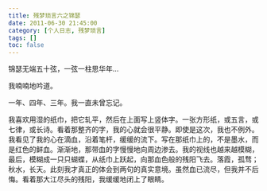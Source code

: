 ```yaml
---
title: 残梦琐言六之锦瑟
date: 2011-06-30 21:45:00
category: [个人日志, 残梦琐言]
tags: []
toc: false
---
```

锦瑟无端五十弦，一弦一柱思华年…
<!-- more -->

我喃喃地吟道。

一年、四年、三年。我一直未曾忘记。

我喜欢用湿的纸巾，把它轧平，然后在上面写上竖体字。一张方形纸，或五言，或七律，或长诗。看着那整齐的字，我的心就会很平静。即使是这次，我也不例外。我看见了我的心在滴血，沿着笔杆，缓缓的流下。写在那纸巾上的，不是墨水，而是红色的鲜血。渐渐地，那带血的字慢慢地向周边渗去。我的视线也越来越模糊，最后，模糊成一只只蝴蝶，从纸巾上跃起，向那血色般的残阳飞去。落霞，孤骛；秋水，长天。此刻我才真正的体会到两句的真实意境。虽然血已流尽，但我并不后悔。看着那大江尽头的残阳，我缓缓地闭上了眼睛。